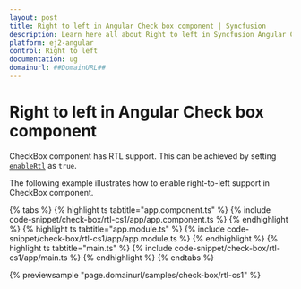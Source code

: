 ```yaml
---
layout: post
title: Right to left in Angular Check box component | Syncfusion
description: Learn here all about Right to left in Syncfusion Angular Check box component of Syncfusion Essential JS 2 and more.
platform: ej2-angular
control: Right to left 
documentation: ug
domainurl: ##DomainURL##
---
```


# Right to left in Angular Check box component

CheckBox component has RTL support. This can be achieved by setting [`enableRtl`](https://ej2.syncfusion.com/angular/documentation/api/check-box#enablertl) as `true`.

The following example illustrates how to enable right-to-left support in CheckBox component.

{% tabs %}
{% highlight ts tabtitle="app.component.ts" %}
{% include code-snippet/check-box/rtl-cs1/app/app.component.ts %}
{% endhighlight %}
{% highlight ts tabtitle="app.module.ts" %}
{% include code-snippet/check-box/rtl-cs1/app/app.module.ts %}
{% endhighlight %}
{% highlight ts tabtitle="main.ts" %}
{% include code-snippet/check-box/rtl-cs1/app/main.ts %}
{% endhighlight %}
{% endtabs %}
  
{% previewsample "page.domainurl/samples/check-box/rtl-cs1" %}